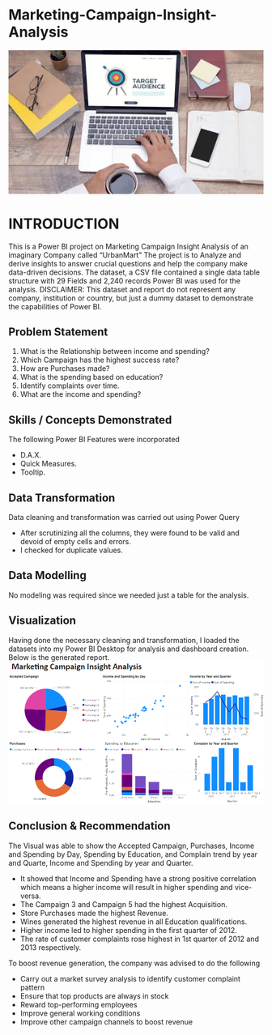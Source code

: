 # Marketing-Campaign-Insight-Analysis

![](marketingcampaign.jpeg)

#  INTRODUCTION
This is a Power BI project on Marketing Campaign Insight Analysis of an imaginary Company called “UrbanMart” The project is to Analyze and derive insights to answer crucial questions and help the company make data-driven decisions. The dataset, a CSV file contained a single data table structure with  29 Fields and 2,240 records Power BI was used for the analysis.
DISCLAIMER: This dataset and report do not represent any company, institution or country, but just a dummy dataset to demonstrate the capabilities of Power BI.

##  Problem Statement
1.	What is the Relationship between income and spending?
2.	Which Campaign has the highest success rate?
3.	How are Purchases made?
4.	What is the spending based on education?
5.	Identify complaints over time.
6.	What are the income and spending?

##  Skills / Concepts Demonstrated
The following Power BI Features were incorporated
-	D.A.X.
-	Quick Measures.
-	Tooltip.

## Data Transformation
Data cleaning and transformation was carried  out using Power Query
-	After scrutinizing all the columns, they were found to be valid and devoid of empty cells and errors.
-	I checked for duplicate values.

## Data Modelling
No modeling was required since we needed just a table for the analysis.

##  Visualization
Having done the necessary cleaning and transformation, I loaded the datasets into my Power BI  Desktop for analysis and dashboard creation. Below is the generated report.
![](dashboard.png)

## Conclusion & Recommendation
The Visual was able to show the Accepted Campaign,  Purchases, Income and Spending by Day, Spending by Education, and Complain trend by year and Quarte, Income and Spending by year and  Quarter.
-	It showed that Income and Spending have a strong positive correlation which means a higher income will result in higher spending and vice-versa.
-	The Campaign 3 and Campaign 5 had the highest Acquisition.
-	Store Purchases made the highest Revenue.
-	Wines generated the highest revenue in all Education qualifications.
-	Higher income led to higher spending in the first quarter of 2012.
-	The rate of customer complaints rose highest in 1st quarter of 2012 and 2013 respectively.

To boost revenue generation, the company was advised to do the following
-	Carry out a market survey analysis to identify customer complaint pattern
-	Ensure that top products are always in stock 
-	Reward top-performing employees
-	Improve general working conditions
-	Improve other campaign channels to boost revenue

